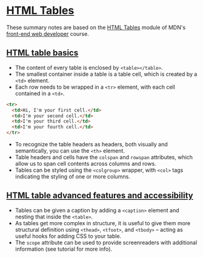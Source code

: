 # [HTML Tables](https://developer.mozilla.org/en-US/docs/Learn/HTML/Tables)

These summary notes are based on the [HTML Tables](https://developer.mozilla.org/en-US/docs/Learn/HTML/Tables) module of MDN's [front-end web developer](https://developer.mozilla.org/en-US/docs/Learn/Front-end_web_developer) course.

## [HTML table basics](https://developer.mozilla.org/en-US/docs/Learn/HTML/Tables/Basics)

* The content of every table is enclosed by `<table></table>`.
* The smallest container inside a table is a table cell, which is created by a `<td>` element.
* Each row needs to be wrapped in a `<tr>` element, with each cell contained in a `<td>`.

```html
<tr>
  <td>Hi, I'm your first cell.</td>
  <td>I'm your second cell.</td>
  <td>I'm your third cell.</td>
  <td>I'm your fourth cell.</td>
</tr>
```

* To recognize the table headers as headers, both visually and semantically, you can use the `<th>` element.
* Table headers and cells have the `colspan` and `rowspan` attributes, which allow us to span cell contents across columns and rows.
* Tables can be styled using the `<colgroup>` wrapper, with `<col>` tags indicating the styling of one or more columns.

## [HTML table advanced features and accessibility](https://developer.mozilla.org/en-US/docs/Learn/HTML/Tables/Advanced)

* Tables can be given a caption by adding a `<caption>` element and nesting that inside the `<table>`.
* As tables get more complex in structure, it is useful to give them more structural definition using `<thead>`, `<tfoot>`, and `<tbody>` – acting as useful hooks for adding CSS to your table.
* The `scope` attribute can be used to provide screenreaders with additional information (see tutorial for more info).
